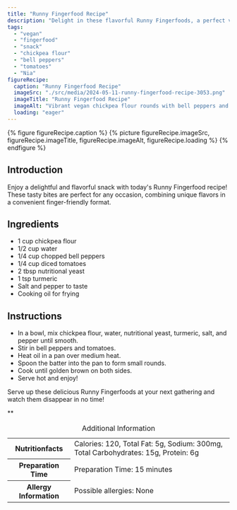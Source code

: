 ```yaml
---
title: "Runny Fingerfood Recipe"
description: "Delight in these flavorful Runny Fingerfoods, a perfect vegan finger-food snack for any occasion. Easy to make and bursting with unique flavors!"
tags:
  - "vegan"
  - "fingerfood"
  - "snack"
  - "chickpea flour"
  - "bell peppers"
  - "tomatoes"
  - "Nia"
figureRecipe: 
  caption: "Runny Fingerfood Recipe"
  imageSrc: "./src/media/2024-05-11-runny-fingerfood-recipe-3053.png"
  imageTitle: "Runny Fingerfood Recipe"
  imageAlt: "Vibrant vegan chickpea flour rounds with bell peppers and tomatoes on a clean, minimalist table, highlighting colorful, flavorful finger food."
  loading: "eager"
---
```


{% figure figureRecipe.caption %}
{% picture figureRecipe.imageSrc, figureRecipe.imageTitle, figureRecipe.imageAlt, figureRecipe.loading %}
{% endfigure %}

## Introduction

Enjoy a delightful and flavorful snack with today's Runny Fingerfood recipe! These tasty bites are perfect for any occasion, combining unique flavors in a convenient finger-friendly format.

## Ingredients

* 1 cup chickpea flour
* 1/2 cup water
* 1/4 cup chopped bell peppers
* 1/4 cup diced tomatoes
* 2 tbsp nutritional yeast
* 1 tsp turmeric
* Salt and pepper to taste
* Cooking oil for frying

## Instructions

* In a bowl, mix chickpea flour, water, nutritional yeast, turmeric, salt, and pepper until smooth.
* Stir in bell peppers and tomatoes.
* Heat oil in a pan over medium heat.
* Spoon the batter into the pan to form small rounds.
* Cook until golden brown on both sides.
* Serve hot and enjoy!

Serve up these delicious Runny Fingerfoods at your next gathering and watch them disappear in no time!

**

<table><caption class='sr-only'>Additional Information</caption><tr><th>Nutritionfacts</th><td>Calories: 120, Total Fat: 5g, Sodium: 300mg, Total Carbohydrates: 15g, Protein: 6g&nbsp;</td></tr><tr><th>Preparation Time</th><td>Preparation Time: 15 minutes&nbsp;</td></tr><tr><th>Allergy Information</th><td>Possible allergies: None&nbsp;</td></tr></table>

